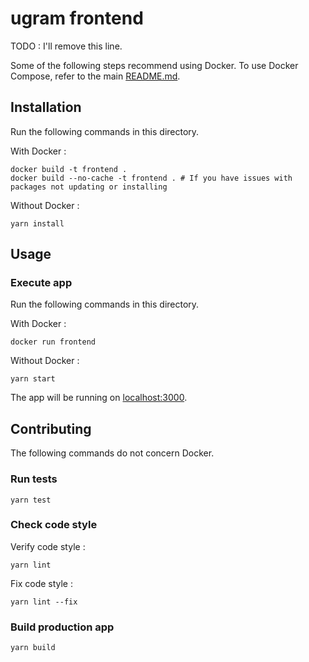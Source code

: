 # ugram frontend

TODO : I'll remove this line.

Some of the following steps recommend using Docker. To use Docker Compose, refer to the main [README.md](../README.md).

## Installation

Run the following commands in this directory.

With Docker : 
```shell
docker build -t frontend .
docker build --no-cache -t frontend . # If you have issues with packages not updating or installing
```

Without Docker : 
```
yarn install
```

## Usage

### Execute app

Run the following commands in this directory.

With Docker :
```shell
docker run frontend
```

Without Docker :
```
yarn start
```

The app will be running on [localhost:3000](http://localhost:3000).

## Contributing

The following commands do not concern Docker.

### Run tests

```
yarn test
```

### Check code style

Verify code style : 
```
yarn lint
```

Fix code style :
```
yarn lint --fix
```

### Build production app

```
yarn build
```
